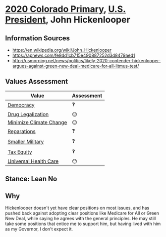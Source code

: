 # [2020 Colorado Primary](../README.md), [U.S. President](README.md), John Hickenlooper

## Information Sources

* https://en.wikipedia.org/wiki/John_Hickenlooper
* https://apnews.com/fe8dd1cb715e490887252d3d8479aed1
* http://usmorning.net/news/politics/likely-2020-contender-hickenlooper-argues-against-green-new-deal-medicare-for-all-litmus-test/

## Values Assessment

| Value                                                 | Assessment     |
| ----------------------------------------------------- | -------------- |
| [Democracy](democracy.md)                             | :question:     |
| [Drug Legalization](drug_legalization.md)             | :neutral_face: |
| [Minimize Climate Change](minimize_climate_change.md) | :neutral_face: |
| [Reparations](reparations.md)                         | :question:     |
| [Smaller Military](smaller_military.md)               | :question:     |
| [Tax Equity](tax_equity.md)                           | :question:     |
| [Universal Health Care](universal_health_care.md)     | :neutral_face: |

## Stance: Lean No

## Why

Hickenlooper doesn't yet have clear positions on most issues, and has pushed back against adopting clear positions like Medicare for All or Green New Deal, while saying he agrees with the general principles. He may still take some positions that entice me to support him, but having lived with him as my Governor, I don't expect it.
